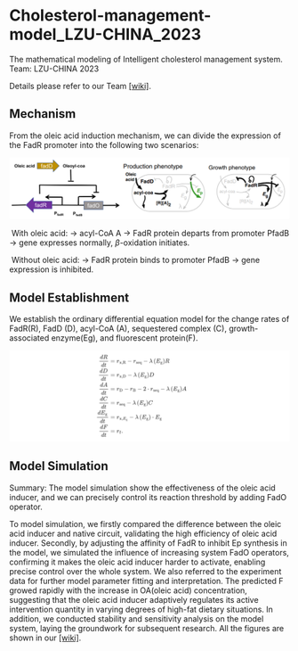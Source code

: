 # Cholesterol-management-model_LZU-CHINA_2023

The mathematical modeling of Intelligent cholesterol management system. Team: LZU-CHINA 2023

Details please refer to our Team [[wiki]](https://2023.igem.wiki/lzu-china/). 



## Mechanism

From the oleic acid induction mechanism, we can divide the expression of the FadR promoter into the following two scenarios:

![mech](https://github.com/StatXzy7/cholesterol-management-model_LZU-CHINA_2023/blob/main/igem/model/figures/mech.png)	

​	With oleic acid: $\rightarrow$ acyl-CoA A $\rightarrow$ FadR protein departs from promoter PfadB $\rightarrow$ gene expresses normally, $\beta$-oxidation initiates.

​	Without oleic acid: $\rightarrow$ FadR protein binds to promoter PfadB $\rightarrow$ gene expression is inhibited.

## Model Establishment

We establish the ordinary differential equation model for the change rates of FadR(R), FadD (D), acyl-CoA (A), sequestered complex (C), growth-associated enzyme(Eg), and fluorescent protein(F).

![mech](https://github.com/StatXzy7/cholesterol-management-model_LZU-CHINA_2023/blob/main/igem/model/figures/model_equation.png)	




## Model Simulation

Summary: The model simulation show the effectiveness of the oleic acid inducer, and we can precisely control its reaction threshold by adding FadO operator. 

To model simulation, we firstly compared the difference between the oleic acid inducer and native circuit, validating the high efficiency of oleic acid inducer. Secondly, by adjusting the affinity of FadR to inhibit Ep synthesis in the model, we simulated the influence of increasing system FadO operators, confirming it makes the oleic acid inducer harder to activate, enabling precise control over the whole system. We also referred to the experiment data for further model parameter fitting and interpretation. The predicted F growed rapidly with the increase in OA(oleic acid) concentration, suggesting that the oleic acid inducer adaptively regulates its active intervention quantity in varying degrees of high-fat dietary situations. In addition, we conducted stability and sensitivity analysis on the model system, laying the groundwork for subsequent research. All the figures are shown in our [[wiki]](https://2023.igem.wiki/lzu-china/).

